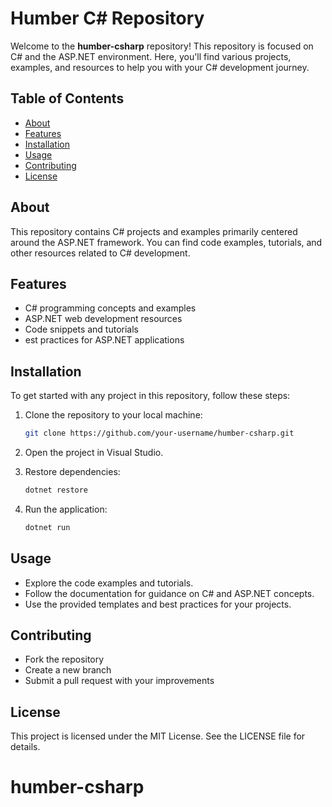 # Humber C# Repository

Welcome to the **humber-csharp** repository! This repository is focused on C# and the ASP.NET environment. Here, you'll find various projects, examples, and resources to help you with your C# development journey.

## Table of Contents

- [About](#about)
- [Features](#Features)
- [Installation](#installation)
- [Usage](#usage)
- [Contributing](#contributing)
- [License](#license)

## About

This repository contains C# projects and examples primarily centered around the ASP.NET framework. You can find code examples, tutorials, and other resources related to C# development.
## Features
- C# programming concepts and examples
- ASP.NET web development resources
- Code snippets and tutorials
- est practices for ASP.NET applications


## Installation

To get started with any project in this repository, follow these steps:

1. Clone the repository to your local machine:
   ```bash
   git clone https://github.com/your-username/humber-csharp.git

2. Open the project in Visual Studio.

3. Restore dependencies:
   ```bash  
   dotnet restore

4. Run the application:
   ```bash
   dotnet run

##  Usage
- Explore the code examples and tutorials.
- Follow the documentation for guidance on C# and ASP.NET concepts.
- Use the provided templates and best practices for your projects.

## Contributing
- Fork the repository
- Create a new branch
- Submit a pull request with your improvements

## License
This project is licensed under the MIT License. See the LICENSE file for details.
# humber-csharp
